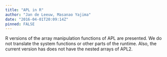 ```yaml
---
title: "APL in R"
author: "Jan de Leeuw, Masanao Yajima"
date: "2016-04-01T20:09:14Z"
pinned: FALSE
---
```


R versions of the array manipulation functions of APL are presented. We do not translate the system functions or other parts of the runtime. Also, the current version has does not have the nested arrays of APL2.
